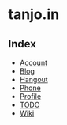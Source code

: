 tanjo.in
========

Index
------
- [Account](account.html)
- [Blog](http://tanjoin.hatenablog.com/)
- [Hangout](hangout.html)
- [Phone](phone.html)
- [Profile](profile.html)
- [TODO](https://twitter.com/makietan/timelines/412891665209106432)
- [Wiki](http://seesaawiki.jp/tanjoin/)
